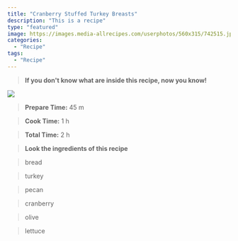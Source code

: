 ```yaml
---
title: "Cranberry Stuffed Turkey Breasts"
description: "This is a recipe"
type: "featured"
image: https://images.media-allrecipes.com/userphotos/560x315/742515.jpg
categories: 
  - "Recipe"
tags: 
  - "Recipe"
---
```



>**If you don't know what are inside this recipe, now you know!**

![](../images/Recipes-Banner.jpg)
> **Prepare Time:** 45 m


> **Cook Time:** 1 h


> **Total Time:** 2 h

> **Look the ingredients of this recipe**

> bread

> turkey

> pecan

> cranberry

> olive

> lettuce

